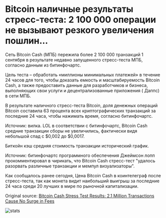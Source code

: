 # Bitcoin наличные результаты стресс-теста: 2 100 000 операции не вызывают резкого увеличения пошлин...

Сеть Bitcoin Cash (МПБ) пережила более 2 100 000 транзакций 1 сентября в результате недавно запущенного стресс-теста МПБ, согласно данным из битинфочартс.

Цель теста – обработать «миллионы минимальных платежей» в течение 24 часов для того, чтобы доказать емкость и масштабируемость Bitcoin Cash, а также предоставить данные для разработчиков и бизнеса, выполняющих свои услуги и децентрализованные приложения ( Даппс) в сети МПБ.

В результате наличного стресс-теста Bitcoin, доля денежных операций Bitcoin составила 63 процента всех криптографических транзакций за последние 24 часа, чтобы нажимать время, согласно битинфочартс.

Источник: вилка. LOL в соответствии с битинфочартс, Bitcoin Cash средние транзакции сборы не увеличились, фактически видя небольшой спад с $0,002 до $0,0017.

Биткойн кэш средняя стоимость транзакции исторический график.

Источник: битинфочартс программного обеспечения Джеймсон лопп прокомментировал в чирикать, что Bitcoin Cash стресс-тест "удалось разорвать различные транзакции и мемпул визуализаторы".

Как сообщалось ранее сегодня, Цена Bitcoin Cash в коинтелеграф после стресс-теста, так как монета видит наибольший выигрыш за последние 24 часа среди 20 лучших в мире по рыночной капитализации.

Original source: [Bitcoin Cash Stress Test Results: 2.1 Million Transactions Cause No Surge in Fees](https://cointelegraph.com/news/bitcoin-cash-stress-test-results-21-million-transactions-cause-no-surge-in-fees)

![stats](https://c.statcounter.com/11760860/0/a89fa40b/1/ "stats")